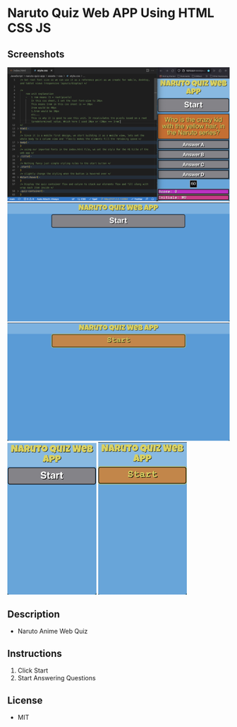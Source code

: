# Naruto Quiz Web APP Using HTML CSS JS

## Screenshots

![Dev Preview](./assets/screenshot.png)
![Desktop View Hidden](./assets/desktop-view-hidden.png)
![Desktop View Hover](./assets/desktop-view-hover-hidden.png)
<img src="./assets/mobile-view-hidden.png"  width="40%" height="40%" alt="Mobile View Hidden">
<img src="./assets/mobile-view-hover-hidden.png"  width="40%" height="40%" alt="Mobile View Hover">

## Description

- Naruto Anime Web Quiz

## Instructions

1.  Click Start
2.  Start Answering Questions

## License

- MIT
